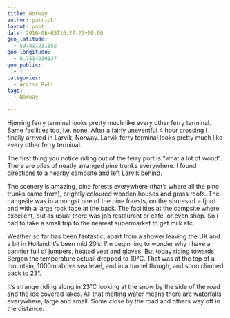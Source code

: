 ```yaml
---
title: Norway
author: patrick
layout: post
date: 2016-06-05T16:27:27+00:00
geo_latitude:
  - 59.817211152
geo_longitude:
  - 6.7514239137
geo_public:
  - 1
categories:
  - Arctic Roll
tags:
  - Norway

---
```

Hjørring ferry terminal looks pretty much like every other ferry terminal. Same facilities too, i.e. none. After a fairly uneventful 4 hour crossing I finally arrived in Larvik, Norway. Larvik ferry terminal looks pretty much like every other ferry terminal.&nbsp;

The first thing you notice riding out of the ferry port is &#8220;what a lot of wood&#8221;. There are piles of neatly arranged pine trunks everywhere. I found directions to a nearby campsite and left Larvik behind.&nbsp;

The scenery is amazing, pine forests everywhere (that&#8217;s where all the pine trunks came from), brightly coloured wooden houses and grass roofs. The campsite was in amongst one of the pine forests, on the shores of a fjord and with a large rock face at the back. The facilities at the campsite where excellent, but as usual there was job restaurant or cafe, or even shop. So I had to take a small trip to the nearest supermarket to get milk etc.&nbsp;

Weather so far has been fantastic, apart from a shower leaving the UK and a bit in Holland it&#8217;s been mid 20&#8217;s. I&#8217;m beginning to wonder why I have a pannier full of jumpers, heated vest and gloves. But today riding towards Bergen the temperature actuall dropped to 10°C. That was at the top of a mountain, 1000m above sea level, and in a tunnel though, and soon climbed back to 23°.&nbsp;

It&#8217;s strange riding along in 23°C looking at the snow by the side of the road and the ice covered lakes. All that melting water means there are waterfalls everywhere, large and small. Some close by the road and others way off in the distance.&nbsp;